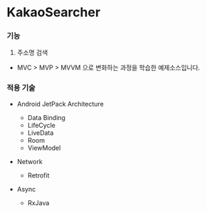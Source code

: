 # KakaoSearcher   

### 기능
1. 주소명 검색
- MVC > MVP > MVVM 으로 변화하는 과정을 학습한 예제소스입니다.


### 적용 기술
- Android JetPack Architecture
  - Data Binding
  - LifeCycle
  - LiveData
  - Room
  - ViewModel
  
- Network
  - Retrofit
  
- Async
  - RxJava

